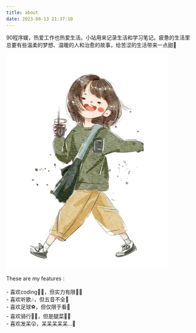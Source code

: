 ```yaml
---
title: about
date: 2023-08-13 21:37:10
---
```


90程序媛，热爱工作也热爱生活。小站用来记录生活和学习笔记。疲惫的生活里总要有些温柔的梦想、温暖的人和治愈的故事，给苦涩的生活带来一点甜🍩

![](images/about.png)


These are my features :  
<br>\- 喜欢coding👩‍💻，但实力有限🤦‍♀️
<br>\- 喜欢听歌🎶，但五音不全🙊
<br>\- 喜欢足球⚽️，但仅限于看🙉
<br>\- 喜欢骑行🚴🏻，但是腿菜🤷‍♀️
<br>\- 喜欢发呆😮，呆呆呆呆呆...💭
